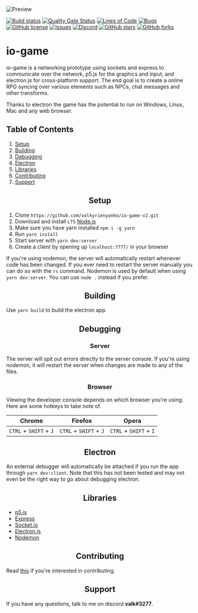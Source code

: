 ![Preview](https://i.imgur.com/a4xPtfI.png)

[![Build status][build]][build-url]
[![Quality Gate Status][quality]][quality-url]
[![Lines of Code][lines]][lines-url]
[![Bugs][bugs]][bugs-url]
[![GitHub license][license]][license-url]
[![Issues][issues]][issues-url]
[![Discord][discord]][discord-url]
[![GitHub stars][stars]][stars-url]
[![GitHub forks][forks]][forks-url]

<h1>io-game</h1>
io-game is a networking prototype using sockets and express to communicate over the network, p5.js for the graphics and input, and electron.js for cross-platform support. The end goal is to create a online RPG syncing over various elements such as NPCs, chat messages and other transforms.

Thanks to electron the game has the potential to run on Windows, Linux, Mac and any web browser.

## Table of Contents
1. [Setup](#setup)
2. [Building](#building)
3. [Debugging](#debugging)
4. [Electron](#electron)
5. [Libraries](#libraries)
6. [Contributing](#contributing)
7. [Support](#support)

<h2 align="center">Setup</h2>

1. Clone `https://github.com/valkyrienyanko/io-game-v2.git`
2. Download and install `LTS` [Node.js](https://nodejs.org/en/)
3. Make sure you have yarn installed `npm i -g yarn`
4. Run `yarn install`
5. Start server with `yarn dev:server`
6. Create a client by opening up `localhost:7777/` in your browser

If you're using nodemon, the server will automatically restart whenever code has been changed. If you ever need to restart the server manually you can do so with the `rs` command.
Nodemon is used by default when using `yarn dev:server`. You can use `node .` instead if you prefer.

<h2 align="center">Building</h2>

Use `yarn build` to build the electron app.

<h2 align="center">Debugging</h2>

<h3 align="center">Server</h3>

The server will spit out errors directly to the server console. If you're using nodemon, it will restart the server when changes are made to any of the files.

<h3 align="center">Browser</h3>

Viewing the developer console depends on which browser you're using. Here are some hotkeys to take note of.

| Chrome                 | Firefox               | Opera                  |
| ---------------------- | --------------------- | ---------------------- |
| `CTRL` + `SHIFT` + `J` | `CTRL` + `SHIFT` + `J`| `CTRL` + `SHIFT` + `I` |

<h2 align="center">Electron</h2>

An external debugger will automatically be attached if you run the app through `yarn dev:client`. Note that this has not been tested and may not even be the right way to go about debugging electron.

<h2 align="center">Libraries</h2>

- [p5.js](https://p5js.org/reference/)
- [Express](https://expressjs.com/en/api.html)
- [Socket.io](https://socket.io/docs/)
- [Electron.js](https://electronjs.org/docs)
- [Nodemon](https://github.com/remy/nodemon/blob/master/README.md)

<h2 align="center">Contributing</h2>

Read [this](https://github.com/valkyrienyanko/io-game-v2/blob/master/CONTRIBUTING.md) if you're interested in contributing.

<h2 align="center">Support</h2>

If you have any questions, talk to me on discord **valk#3277**.

[build]: https://ci.appveyor.com/api/projects/status/uwamqaupefdfe3ho?svg=true
[build-url]: https://ci.appveyor.com/project/valkyrienyanko/io-game
[quality]: https://sonarcloud.io/api/project_badges/measure?project=valkyrienyanko_io-game&metric=alert_status
[quality-url]: https://sonarcloud.io/dashboard?id=valkyrienyanko_io-game
[lines]: https://sonarcloud.io/api/project_badges/measure?project=valkyrienyanko_io-game&metric=ncloc
[lines-url]: https://sonarcloud.io/dashboard?id=valkyrienyanko_io-game
[bugs]: https://sonarcloud.io/api/project_badges/measure?project=valkyrienyanko_io-game&metric=bugs
[bugs-url]: https://sonarcloud.io/dashboard?id=valkyrienyanko_io-game
[license]: https://img.shields.io/github/license/valkyrienyanko/io-game?color=brightgreen
[license-url]: https://github.com/valkyrienyanko/io-game/blob/master/LICENSE
[issues]: https://img.shields.io/github/issues/valkyrienyanko/io-game
[issues-url]: https://github.com/valkyrienyanko/io-game/issues
[discord]: https://img.shields.io/discord/453710350454620160.svg
[discord-url]: https://discord.gg/thMupbv
[stars]: https://img.shields.io/github/stars/valkyrienyanko/io-game?color=brightgreen
[stars-url]: https://github.com/valkyrienyanko/io-game/stargazers
[forks]: https://img.shields.io/github/forks/valkyrienyanko/io-game?color=brightgreen
[forks-url]: https://github.com/valkyrienyanko/io-game/network

